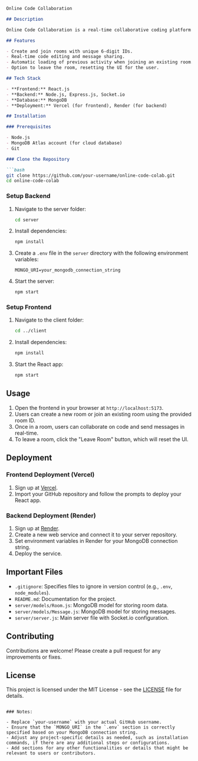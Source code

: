 ```markdown
Online Code Collaboration

## Description

Online Code Collaboration is a real-time collaborative coding platform that allows multiple users to join a coding room and edit code together, similar to Google Docs. Users can create rooms, share a unique room ID, and chat in real-time.

## Features

- Create and join rooms with unique 6-digit IDs.
- Real-time code editing and message sharing.
- Automatic loading of previous activity when joining an existing room.
- Option to leave the room, resetting the UI for the user.

## Tech Stack

- **Frontend:** React.js
- **Backend:** Node.js, Express.js, Socket.io
- **Database:** MongoDB
- **Deployment:** Vercel (for frontend), Render (for backend)

## Installation

### Prerequisites

- Node.js
- MongoDB Atlas account (for cloud database)
- Git

### Clone the Repository

```bash
git clone https://github.com/your-username/online-code-colab.git
cd online-code-colab
```

### Setup Backend

1. Navigate to the server folder:

   ```bash
   cd server
   ```

2. Install dependencies:

   ```bash
   npm install
   ```

3. Create a `.env` file in the `server` directory with the following environment variables:

   ```plaintext
   MONGO_URI=your_mongodb_connection_string
   ```

4. Start the server:

   ```bash
   npm start
   ```

### Setup Frontend

1. Navigate to the client folder:

   ```bash
   cd ../client
   ```

2. Install dependencies:

   ```bash
   npm install
   ```

3. Start the React app:

   ```bash
   npm start
   ```

## Usage

1. Open the frontend in your browser at `http://localhost:5173`.
2. Users can create a new room or join an existing room using the provided room ID.
3. Once in a room, users can collaborate on code and send messages in real-time.
4. To leave a room, click the "Leave Room" button, which will reset the UI.

## Deployment

### Frontend Deployment (Vercel)

1. Sign up at [Vercel](https://vercel.com).
2. Import your GitHub repository and follow the prompts to deploy your React app.

### Backend Deployment (Render)

1. Sign up at [Render](https://render.com).
2. Create a new web service and connect it to your server repository.
3. Set environment variables in Render for your MongoDB connection string.
4. Deploy the service.

## Important Files

- `.gitignore`: Specifies files to ignore in version control (e.g., `.env`, `node_modules`).
- `README.md`: Documentation for the project.
- `server/models/Room.js`: MongoDB model for storing room data.
- `server/models/Message.js`: MongoDB model for storing messages.
- `server/server.js`: Main server file with Socket.io configuration.

## Contributing

Contributions are welcome! Please create a pull request for any improvements or fixes.

## License

This project is licensed under the MIT License - see the [LICENSE](LICENSE) file for details.

```

### Notes:

- Replace `your-username` with your actual GitHub username.
- Ensure that the `MONGO_URI` in the `.env` section is correctly specified based on your MongoDB connection string.
- Adjust any project-specific details as needed, such as installation commands, if there are any additional steps or configurations.
- Add sections for any other functionalities or details that might be relevant to users or contributors.
